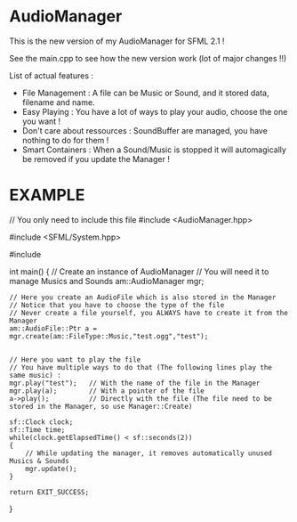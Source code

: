 AudioManager
============

This is the new version of my AudioManager for SFML 2.1 !

See the main.cpp to see how the new version work (lot of major changes !!)

List of actual features :

* File Management : A file can be Music or Sound, and it stored data, filename and name.
* Easy Playing : You have a lot of ways to play your audio, choose the one you want !
* Don't care about ressources : SoundBuffer are managed, you have nothing to do for them !
* Smart Containers : When a Sound/Music is stopped it will automagically be removed if you update the Manager !


EXAMPLE
========

// You only need to include this file
#include <AudioManager.hpp>

#include <SFML/System.hpp>

#include <iostream>

int main()
{
    // Create an instance of AudioManager
    // You will need it to manage Musics and Sounds
    am::AudioManager mgr;

    // Here you create an AudioFile which is also stored in the Manager
    // Notice that you have to choose the type of the file
    // Never create a file yourself, you ALWAYS have to create it from the Manager
    am::AudioFile::Ptr a = mgr.create(am::FileType::Music,"test.ogg","test");


    // Here you want to play the file
    // You have multiple ways to do that (The following lines play the same music) :
    mgr.play("test");   // With the name of the file in the Manager
    mgr.play(a);        // With a pointer of the file
    a->play();          // Directly with the file (The file need to be stored in the Manager, so use Manager::Create)

    sf::Clock clock;
    sf::Time time;
    while(clock.getElapsedTime() < sf::seconds(2))
    {
        // While updating the manager, it removes automatically unused Musics & Sounds
        mgr.update();
    }

    return EXIT_SUCCESS;
}


